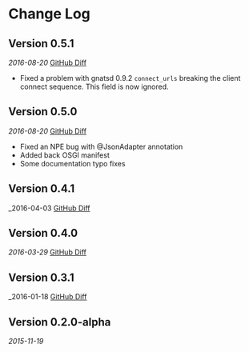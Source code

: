 Change Log
==========

## Version 0.5.1
_2016-08-20_  [GitHub Diff](https://github.com/nats-io/jnats/compare/jnats-0.5.0...jnats-0.5.1)
 * Fixed a problem with gnatsd 0.9.2 `connect_urls` breaking the client connect sequence. This field is now ignored.

## Version 0.5.0
_2016-08-20_  [GitHub Diff](https://github.com/nats-io/jnats/compare/jnats-0.4.1...jnats-0.5.0)
 * Fixed an NPE bug with @JsonAdapter annotation
 * Added back OSGI manifest
 * Some documentation typo fixes

## Version 0.4.1
_2016-04-03  [GitHub Diff](https://github.com/nats-io/jnats/compare/jnats-0.4.0...jnats-0.4.1)

## Version 0.4.0
_2016-03-29_  [GitHub Diff](https://github.com/nats-io/jnats/compare/jnats-0.3.1...jnats-0.4.0)


## Version 0.3.1
_2016-01-18  [GitHub Diff](https://github.com/nats-io/jnats/compare/v0.2.0-alpha...jnats-0.3.1)


## Version 0.2.0-alpha
_2015-11-19_ 
